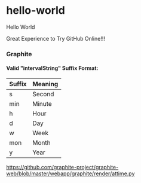 # hello-world
Hello World

Great Experience to Try GitHub Online!!!

### Graphite

#### Valid "intervalString" Suffix Format:
| Suffix | Meaning |
| ------ | ------- |
| s      | Second  |
| min    | Minute  |
| h      | Hour    |
| d      | Day     |
| w      | Week    |
| mon    | Month   |
| y      | Year    |

https://github.com/graphite-project/graphite-web/blob/master/webapp/graphite/render/attime.py
